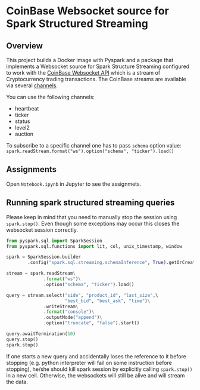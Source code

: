 # CoinBase Websocket source for Spark Structured Streaming

## Overview

This project builds a Docker image with Pyspark and a package that implements a Websocket source for Spark Structure Streaming configured to work with the [CoinBase Websocket API](https://docs.cloud.coinbase.com/exchange/docs/overview)
which is a stream of Cryptocurrency trading transactions. The CoinBase streams are available via several [channels](https://docs.cloud.coinbase.com/exchange/docs/channels).

You can use the following channels:
- heartbeat
- ticker
- status
- level2
- auction

To subscribe to a specific channel one has to pass `schema` option value:
`spark.readStream.format("ws").option("schema", "ticker").load()`

## Assignments
Open `Notebook.ipynb` in Jupyter to see the assignmets. 


## Running spark structured streaming queries

Please keep in mind that you need to manually stop the session using `spark.stop()`.
Even though some exceptions may occur this closes the websocket session correctly.

```python
from pyspark.sql import SparkSession
from pyspark.sql.functions import lit, col, unix_timestamp, window

spark = SparkSession.builder
        .config("spark.sql.streaming.schemaInference", True).getOrCreate()

stream = spark.readStream\
              .format("ws")\
              .option("schema", "ticker").load()

query = stream.select("side", "product_id", "last_size",\ 
                      "best_bid", "best_ask", "time")\
              .writeStream\
              .format("console")\
              .outputMode("append")\
              .option("truncate", "false").start()

query.awaitTermination(10)
query.stop()
spark.stop()
```

If one starts a new query and accidentally loses the reference to it before stopping (e.g. python interpreter will fail on some instruction before stopping), he/she should kill spark session by explicitly calling `spark.stop()` in a new cell. Otherwise, the websockets will still be alive and will stream the data.


